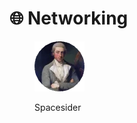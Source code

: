# 🌐 Networking

<figure><img src="../.gitbook/assets/Spacesider.png" alt=""><figcaption><p>Spacesider</p></figcaption></figure>
